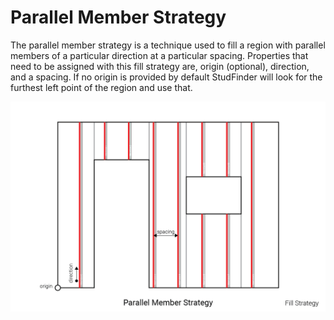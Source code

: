 # Parallel Member Strategy

The parallel member strategy is a technique used to fill a region with parallel members of a particular direction at a particular spacing. Properties that need to be assigned with this fill strategy are, origin (optional), direction, and a spacing.  If no origin is provided by default StudFinder will look for the furthest left point of the region and use that.

![Parallel Member](/assets/objects/regions/recipes/strategies/fill/ParallelMember.png/)